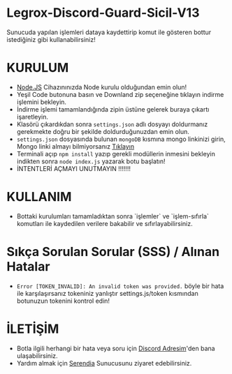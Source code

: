# Legrox-Discord-Guard-Sicil-V13
Sunucuda yapılan işlemleri dataya kaydettirip komut ile gösteren bottur istediğiniz gibi kullanabilirsiniz!

# KURULUM
* [Node.JS](https://nodejs.org/en/) Cihazınınızda Node kurulu olduğundan emin olun!
* Yeşil Code butonuna basın ve Downland zip seçeneğine tıklayın indirme işlemini bekleyin.
* İndirme işlemi tamamlandığında zipin üstüne gelerek buraya çıkartı işaretleyin.
* Klasörü çıkardıkdan sonra `settings.json` adlı dosyayı doldurmanız gerekmekte doğru bir şekilde doldurduğunuzdan emin olun.
* `settings.json` dosyasında bulunan `mongoDB` kısmına mongo linkinizi girin, Mongo linki almayı bilmiyorsanız [Tıklayın](https://www.youtube.com/watch?v=s_-gJn9GDus)
* Terminali açıp `npm install` yazıp gerekli modüllerin inmesini bekleyin indikten sonra `node index.js` yazarak botu başlatın!
* İNTENTLERİ AÇMAYI UNUTMAYIN !!!!!!! 

# KULLANIM
* Bottaki kurulumları tamamladıktan sonra \`işlemler\` ve \`işlem-sıfırla\`  komutları ile kaydedilen verilere bakabilir ve sıfırlayabilirsiniz.

# Sıkça Sorulan Sorular (SSS) / Alınan Hatalar
* `Error [TOKEN_INVALID]: An invalid token was provided.` böyle bir hata ile karşılaşırsanız tokeniniz yanlıştır settings.js/token kısmından botunuzun tokenini kontrol edin!

# İLETİŞİM
* Botla ilgili herhangi bir hata veya soru için [Discord Adresim](https://discord.com/users/852584041831989288)'den bana ulaşabilirsiniz.
* Yardım almak için [Serendia](discord.gg/serendia) Sunucusunu ziyaret edebilirsiniz.

